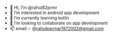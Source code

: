 - 👋 Hi, I’m @rahul82prmr
- 👀 I’m interested in android app development
- 🌱 I’m currently learning kotlin
- 💞️ I’m looking to collaborate on app development
- 📫 email :- @rahulparmar1972002@gmail.com

<!---
rahul82prmr/rahul82prmr is a ✨ special ✨ repository because its `README.md` (this file) appears on your GitHub profile.
You can click the Preview link to take a look at your changes.
--->
